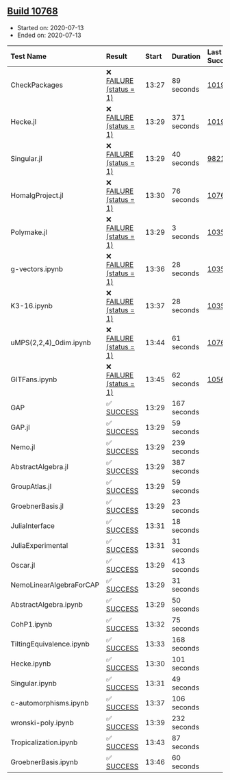 ## [Build 10768](https://oscarci.mathematik.uni-kl.de/job/oscar/10768/)

* Started on: 2020-07-13
* Ended on: 2020-07-13

| Test Name    | Result | Start | Duration | Last Success | First Failure |
|:-------------|:-------|:------|:---------|:-------------|:--------------|
| CheckPackages | ❌ [FAILURE (status = 1)](https://oscarci.mathematik.uni-kl.de/job/oscar/10768/artifact/logs/build-10768/CheckPackages.log) | 13:27 | 89 seconds | [10197](https://oscarci.mathematik.uni-kl.de/job/oscar/10197/) | [10198](https://oscarci.mathematik.uni-kl.de/job/oscar/10198/) |
| Hecke.jl | ❌ [FAILURE (status = 1)](https://oscarci.mathematik.uni-kl.de/job/oscar/10768/artifact/logs/build-10768/Hecke.jl.log) | 13:29 | 371 seconds | [10197](https://oscarci.mathematik.uni-kl.de/job/oscar/10197/) | [10198](https://oscarci.mathematik.uni-kl.de/job/oscar/10198/) |
| Singular.jl | ❌ [FAILURE (status = 1)](https://oscarci.mathematik.uni-kl.de/job/oscar/10768/artifact/logs/build-10768/Singular.jl.log) | 13:29 | 40 seconds | [9821](https://oscarci.mathematik.uni-kl.de/job/oscar/9821/) | [9822](https://oscarci.mathematik.uni-kl.de/job/oscar/9822/) |
| HomalgProject.jl | ❌ [FAILURE (status = 1)](https://oscarci.mathematik.uni-kl.de/job/oscar/10768/artifact/logs/build-10768/HomalgProject.jl.log) | 13:30 | 76 seconds | [10765](https://oscarci.mathematik.uni-kl.de/job/oscar/10765/) | [10766](https://oscarci.mathematik.uni-kl.de/job/oscar/10766/) |
| Polymake.jl | ❌ [FAILURE (status = 1)](https://oscarci.mathematik.uni-kl.de/job/oscar/10768/artifact/logs/build-10768/Polymake.jl.log) | 13:29 | 3 seconds | [10356](https://oscarci.mathematik.uni-kl.de/job/oscar/10356/) | [10357](https://oscarci.mathematik.uni-kl.de/job/oscar/10357/) |
| g-vectors.ipynb | ❌ [FAILURE (status = 1)](https://oscarci.mathematik.uni-kl.de/job/oscar/10768/artifact/logs/build-10768/g-vectors.ipynb.log) | 13:36 | 28 seconds | [10356](https://oscarci.mathematik.uni-kl.de/job/oscar/10356/) | [10357](https://oscarci.mathematik.uni-kl.de/job/oscar/10357/) |
| K3-16.ipynb | ❌ [FAILURE (status = 1)](https://oscarci.mathematik.uni-kl.de/job/oscar/10768/artifact/logs/build-10768/K3-16.ipynb.log) | 13:37 | 28 seconds | [10356](https://oscarci.mathematik.uni-kl.de/job/oscar/10356/) | [10357](https://oscarci.mathematik.uni-kl.de/job/oscar/10357/) |
| uMPS(2,2,4)_0dim.ipynb | ❌ [FAILURE (status = 1)](https://oscarci.mathematik.uni-kl.de/job/oscar/10768/artifact/logs/build-10768/uMPS-2-2-4-_0dim.ipynb.log) | 13:44 | 61 seconds | [10765](https://oscarci.mathematik.uni-kl.de/job/oscar/10765/) | [10766](https://oscarci.mathematik.uni-kl.de/job/oscar/10766/) |
| GITFans.ipynb | ❌ [FAILURE (status = 1)](https://oscarci.mathematik.uni-kl.de/job/oscar/10768/artifact/logs/build-10768/GITFans.ipynb.log) | 13:45 | 62 seconds | [10566](https://oscarci.mathematik.uni-kl.de/job/oscar/10566/) | [10567](https://oscarci.mathematik.uni-kl.de/job/oscar/10567/) |
| GAP | ✅ [SUCCESS](https://oscarci.mathematik.uni-kl.de/job/oscar/10768/artifact/logs/build-10768/GAP.log) | 13:29 | 167 seconds |  |  |
| GAP.jl | ✅ [SUCCESS](https://oscarci.mathematik.uni-kl.de/job/oscar/10768/artifact/logs/build-10768/GAP.jl.log) | 13:29 | 59 seconds |  |  |
| Nemo.jl | ✅ [SUCCESS](https://oscarci.mathematik.uni-kl.de/job/oscar/10768/artifact/logs/build-10768/Nemo.jl.log) | 13:29 | 239 seconds |  |  |
| AbstractAlgebra.jl | ✅ [SUCCESS](https://oscarci.mathematik.uni-kl.de/job/oscar/10768/artifact/logs/build-10768/AbstractAlgebra.jl.log) | 13:29 | 387 seconds |  |  |
| GroupAtlas.jl | ✅ [SUCCESS](https://oscarci.mathematik.uni-kl.de/job/oscar/10768/artifact/logs/build-10768/GroupAtlas.jl.log) | 13:29 | 59 seconds |  |  |
| GroebnerBasis.jl | ✅ [SUCCESS](https://oscarci.mathematik.uni-kl.de/job/oscar/10768/artifact/logs/build-10768/GroebnerBasis.jl.log) | 13:29 | 23 seconds |  |  |
| JuliaInterface | ✅ [SUCCESS](https://oscarci.mathematik.uni-kl.de/job/oscar/10768/artifact/logs/build-10768/JuliaInterface.log) | 13:31 | 18 seconds |  |  |
| JuliaExperimental | ✅ [SUCCESS](https://oscarci.mathematik.uni-kl.de/job/oscar/10768/artifact/logs/build-10768/JuliaExperimental.log) | 13:31 | 31 seconds |  |  |
| Oscar.jl | ✅ [SUCCESS](https://oscarci.mathematik.uni-kl.de/job/oscar/10768/artifact/logs/build-10768/Oscar.jl.log) | 13:29 | 413 seconds |  |  |
| NemoLinearAlgebraForCAP | ✅ [SUCCESS](https://oscarci.mathematik.uni-kl.de/job/oscar/10768/artifact/logs/build-10768/NemoLinearAlgebraForCAP.log) | 13:29 | 31 seconds |  |  |
| AbstractAlgebra.ipynb | ✅ [SUCCESS](https://oscarci.mathematik.uni-kl.de/job/oscar/10768/artifact/logs/build-10768/AbstractAlgebra.ipynb.log) | 13:29 | 50 seconds |  |  |
| CohP1.ipynb | ✅ [SUCCESS](https://oscarci.mathematik.uni-kl.de/job/oscar/10768/artifact/logs/build-10768/CohP1.ipynb.log) | 13:32 | 75 seconds |  |  |
| TiltingEquivalence.ipynb | ✅ [SUCCESS](https://oscarci.mathematik.uni-kl.de/job/oscar/10768/artifact/logs/build-10768/TiltingEquivalence.ipynb.log) | 13:33 | 168 seconds |  |  |
| Hecke.ipynb | ✅ [SUCCESS](https://oscarci.mathematik.uni-kl.de/job/oscar/10768/artifact/logs/build-10768/Hecke.ipynb.log) | 13:30 | 101 seconds |  |  |
| Singular.ipynb | ✅ [SUCCESS](https://oscarci.mathematik.uni-kl.de/job/oscar/10768/artifact/logs/build-10768/Singular.ipynb.log) | 13:31 | 49 seconds |  |  |
| c-automorphisms.ipynb | ✅ [SUCCESS](https://oscarci.mathematik.uni-kl.de/job/oscar/10768/artifact/logs/build-10768/c-automorphisms.ipynb.log) | 13:37 | 106 seconds |  |  |
| wronski-poly.ipynb | ✅ [SUCCESS](https://oscarci.mathematik.uni-kl.de/job/oscar/10768/artifact/logs/build-10768/wronski-poly.ipynb.log) | 13:39 | 232 seconds |  |  |
| Tropicalization.ipynb | ✅ [SUCCESS](https://oscarci.mathematik.uni-kl.de/job/oscar/10768/artifact/logs/build-10768/Tropicalization.ipynb.log) | 13:43 | 87 seconds |  |  |
| GroebnerBasis.ipynb | ✅ [SUCCESS](https://oscarci.mathematik.uni-kl.de/job/oscar/10768/artifact/logs/build-10768/GroebnerBasis.ipynb.log) | 13:46 | 60 seconds |  |  |
